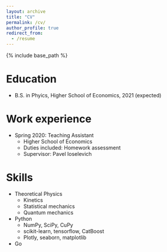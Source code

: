 ```yaml
---
layout: archive
title: "CV"
permalink: /cv/
author_profile: true
redirect_from:
  - /resume
---
```


{% include base_path %}

Education
======
* B.S. in Phyics, Higher School of Economics, 2021 (expected)

Work experience
======
* Spring 2020: Teaching Assistant
  * Higher School of Economics
  * Duties included: Homework assessment
  * Supervisor: Pavel Ioselevich
  
Skills
======
* Theoretical Physics
  * Kinetics
  * Statistical mechanics
  * Quantum mechanics
* Python
  * NumPy, SciPy, CuPy
  * scikit-learn, tensorflow, CatBoost
  * Plotly, seaborn, matplotlib
* Go
